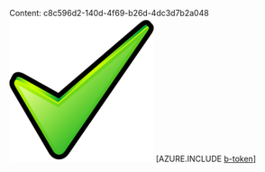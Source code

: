 Content: c8c596d2-140d-4f69-b26d-4dc3d7b2a048![image](0c801671-6ae6-4228-aaf6-50d79f436810.png)
[AZURE.INCLUDE [b-token](249ef28c-d457-4ff8-9606-83f48cfb82b9.md)]
